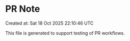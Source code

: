 # PR Note

Created at: Sat 18 Oct 2025 22:10:46 UTC

This file is generated to support testing of PR workflows.
